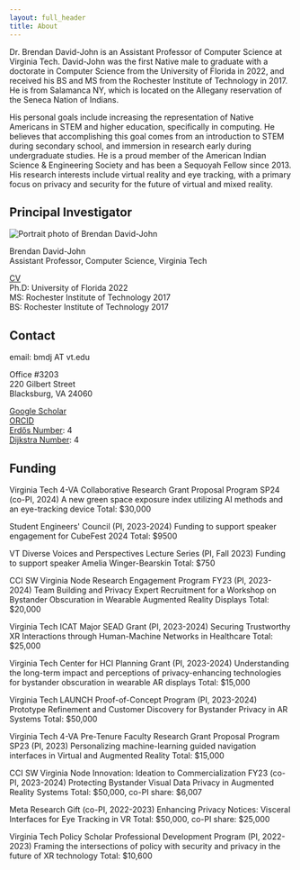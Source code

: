 ```yaml
---
layout: full_header
title: About
---
```


Dr. Brendan David-John is an Assistant Professor of Computer Science at Virginia Tech. David-John was the first Native male to graduate with a doctorate in Computer Science from the University of Florida in 2022, and received his BS and MS from the Rochester Institute of Technology in 2017. He is from Salamanca NY, which is located on the Allegany reservation of the Seneca Nation of Indians.
 
His personal goals include increasing the representation of Native Americans in STEM and higher education, specifically in computing. He believes that accomplishing this goal comes from an introduction to STEM during secondary school, and immersion in research early during undergraduate studies.  He is a proud member of the American Indian Science & Engineering Society and has been a Sequoyah Fellow since 2013. His research interests include virtual reality and eye tracking, with a primary focus on privacy and security for the future of virtual and mixed reality.

## Principal Investigator



![Portrait photo of Brendan David-John]({{root_url}}/assets/images/people/brendan.jpg)

Brendan David-John\
Assistant Professor, Computer Science, Virginia Tech

[CV](https://drive.google.com/file/d/1-3QynyXl3AW0Uu572uswKD6y4qpmmSjR/view?usp=sharing)\
Ph.D: University of Florida 2022\
MS: Rochester Institute of Technology 2017\
BS: Rochester Institute of Technology 2017

## Contact
email: bmdj AT vt.edu

Office #3203\
220 Gilbert Street\
Blacksburg, VA 24060

[Google Scholar](https://scholar.google.com/citations?user=YFxRRDUAAAAJ&hl=en)\
[ORCID](https://orcid.org/0000-0003-3292-1130)\
[Erdős Number](https://www.csauthors.net/distance/brendan-david-john/paul-erdos): 4\
[Dijkstra Number](https://www.csauthors.net/distance/edsger-w-dijkstra/brendan-david-john): 4


## Funding
Virginia Tech 4-VA Collaborative Research Grant Proposal Program SP24 (co-PI, 2024) A new green space exposure index utilizing AI methods and an eye-tracking device Total: $30,000

Student Engineers' Council (PI, 2023-2024) Funding to support speaker engagement for CubeFest 2024 Total: $9500

VT Diverse Voices and Perspectives Lecture Series (PI, Fall 2023) Funding to support speaker Amelia Winger-Bearskin Total: $750

CCI SW Virginia Node Research Engagement Program FY23 (PI, 2023-2024)
Team Building and Privacy Expert Recruitment for a Workshop on Bystander Obscuration in Wearable Augmented Reality Displays
Total: $20,000

Virginia Tech ICAT Major SEAD Grant (PI, 2023-2024)
Securing Trustworthy XR Interactions through Human-Machine Networks in Healthcare
Total: $25,000

Virginia Tech Center for HCI Planning Grant (PI, 2023-2024)
Understanding the long-term impact and perceptions of privacy-enhancing technologies for bystander obscuration in wearable AR displays
Total: $15,000

Virginia Tech LAUNCH Proof-of-Concept Program (PI, 2023-2024)
Prototype Refinement and Customer Discovery for Bystander Privacy in AR Systems
Total: $50,000

Virginia Tech 4-VA Pre-Tenure Faculty Research Grant Proposal Program SP23 (PI, 2023)
Personalizing machine-learning guided navigation interfaces in Virtual and Augmented Reality
Total: $15,000

CCI SW Virginia Node Innovation: Ideation to Commercialization FY23 (co-PI, 2023-2024)
Protecting Bystander Visual Data Privacy in Augmented Reality Systems
Total: $50,000, co-PI share: $6,007

Meta Research Gift (co-PI, 2022-2023)
Enhancing Privacy Notices: Visceral Interfaces for Eye Tracking in VR
Total: $50,000, co-PI share: $25,000

Virginia Tech Policy Scholar Professional Development Program (PI, 2022-2023)
Framing the intersections of policy with security and privacy in the future of XR technology
Total: $10,600